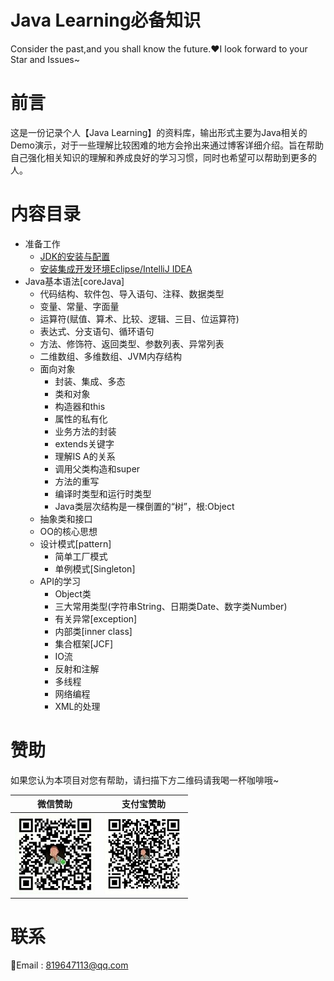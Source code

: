 
# Java Learning必备知识
Consider the past,and you shall know the future.:heart:I look forward to your Star and Issues~
# 前言

这是一份记录个人【Java Learning】的资料库，输出形式主要为Java相关的Demo演示，对于一些理解比较困难的地方会拎出来通过博客详细介绍。旨在帮助自己强化相关知识的理解和养成良好的学习习惯，同时也希望可以帮助到更多的人。  

# 内容目录
* 准备工作
    * [JDK的安装与配置](https://www.aizhangyao.com/JavaSE/javase/JDK%E5%AE%89%E8%A3%85%E4%B8%8E%E9%85%8D%E7%BD%AE.html)
    * [安装集成开发环境Eclipse/IntelliJ IDEA](https://www.aizhangyao.com/JavaSE/javase/%E5%AE%89%E8%A3%85%E9%9B%86%E6%88%90%E5%BC%80%E5%8F%91%E7%8E%AF%E5%A2%83Eclipse-IntelliJ-IDEA.html)
* Java基本语法[coreJava]
    * 代码结构、软件包、导入语句、注释、数据类型
    * 变量、常量、字面量
    * 运算符(赋值、算术、比较、逻辑、三目、位运算符)
    * 表达式、分支语句、循环语句
    * 方法、修饰符、返回类型、参数列表、异常列表
    * 二维数组、多维数组、JVM内存结构
    * 面向对象
        * 封装、集成、多态
        * 类和对象
        * 构造器和this
        * 属性的私有化
        * 业务方法的封装
        * extends关键字
        * 理解IS A的关系
        * 调用父类构造和super
        * 方法的重写
        * 编译时类型和运行时类型
        * Java类层次结构是一棵倒置的“树”，根:Object
    * 抽象类和接口
    * OO的核心思想
    * 设计模式[pattern]
        * 简单工厂模式
        * 单例模式[Singleton]
    * API的学习
        * Object类
        * 三大常用类型(字符串String、日期类Date、数字类Number)
        * 有关异常[exception]
        * 内部类[inner class]
        * 集合框架[JCF]
        * IO流
        * 反射和注解
        * 多线程
        * 网络编程
        * XML的处理


# 赞助

如果您认为本项目对您有帮助，请扫描下方二维码请我喝一杯咖啡哦~

| 微信赞助             | 支付宝赞助            |
| -------------------- | --------------------- |
| ![微信](images/wechat.jpg) | ![支付宝](images/alipay.jpg) |


# 联系

:e-mail:Email : <819647113@qq.com>